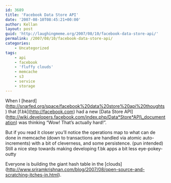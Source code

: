 ```yaml
---
id: 3689
title: 'Facebook Data Store API'
date: '2007-08-10T08:45:21+00:00'
author: Kellan
layout: post
guid: 'http://laughingmeme.org/2007/08/10/facebook-data-store-api/'
permalink: /2007/08/10/facebook-data-store-api/
categories:
    - Uncategorized
tags:
    - api
    - facebook
    - 'fluffy clouds'
    - memcache
    - s3
    - service
    - storage
---
```


When I \[heard\](http://snarfed.org/space/facebook%20data%20store%20api%20thoughts) that \[f.bk\](http://facebook.com) had a new \[Data Store API\](http://wiki.developers.facebook.com/index.php/Data*Store*API\_documentation) was thinking “Wow! That’s actually hard!”.

But if you read it closer you’ll notice the operations map to what can de done in memcache (down to transactions are handled via atomic auto-increments) with a bit of cleverness, and some persistence. (pun intended) Still a nice step towards making developing f.bk apps a bit less eye-pokey-outty

Everyone is building the giant hash table in the \[clouds\](http://www.sriramkrishnan.com/blog/2007/08/open-source-and-scratching-itches-in.html).